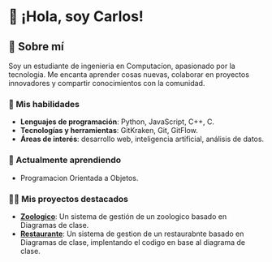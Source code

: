   # 👋 ¡Hola, soy Carlos!

## 🚀 Sobre mí
Soy un estudiante de ingenieria en Computacíon, apasionado por la tecnologia. Me encanta aprender cosas nuevas, colaborar en proyectos innovadores y compartir conocimientos con la comunidad.

### 🔧 Mis habilidades

- **Lenguajes de programación**: Python, JavaScript, C++, C. 
- **Tecnologías y herramientas**:  GitKraken, Git, GitFlow. 
- **Áreas de interés**:  desarrollo web, inteligencia artificial, análisis de datos.

### 🌱 Actualmente aprendiendo
- Programacion Orientada a Objetos. 

### 👨‍💻 Mis proyectos destacados
- **[Zoologico](https://github.com/R0yalCode/Zoologico)**: Un sistema de gestión de un zoologico basado en Diagramas de clase.
- **[Restaurante](https://github.com/R0yalCode/Restaurante)**: Un sistema de gestion de un restaurabnte basado en Diagramas de clase, implentando el codigo en base al diagrama de clase.




